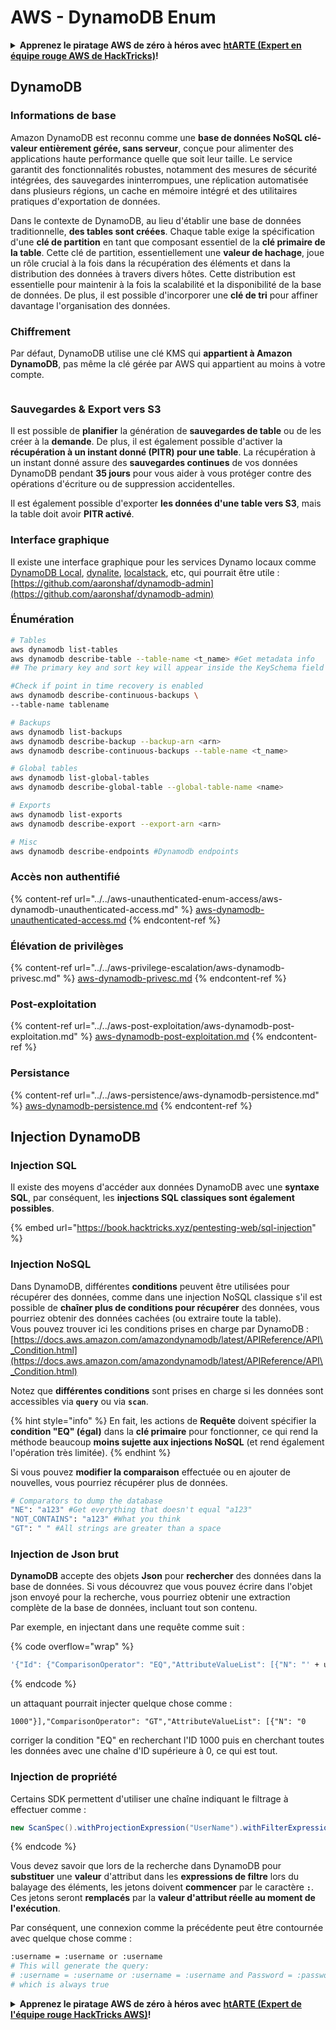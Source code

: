 # AWS - DynamoDB Enum

<details>

<summary><strong>Apprenez le piratage AWS de zéro à héros avec</strong> <a href="https://training.hacktricks.xyz/courses/arte"><strong>htARTE (Expert en équipe rouge AWS de HackTricks)</strong></a><strong>!</strong></summary>

Autres façons de soutenir HackTricks:

* Si vous souhaitez voir votre **entreprise annoncée dans HackTricks** ou **télécharger HackTricks en PDF**, consultez les [**PLANS D'ABONNEMENT**](https://github.com/sponsors/carlospolop)!
* Obtenez le [**swag officiel PEASS & HackTricks**](https://peass.creator-spring.com)
* Découvrez [**La famille PEASS**](https://opensea.io/collection/the-peass-family), notre collection exclusive de [**NFTs**](https://opensea.io/collection/the-peass-family)
* **Rejoignez le** 💬 [**groupe Discord**](https://discord.gg/hRep4RUj7f) ou le [**groupe Telegram**](https://t.me/peass) ou **suivez-nous** sur **Twitter** 🐦 [**@hacktricks_live**](https://twitter.com/hacktricks_live)**.**
* **Partagez vos astuces de piratage en soumettant des PR aux** [**HackTricks**](https://github.com/carlospolop/hacktricks) et [**HackTricks Cloud**](https://github.com/carlospolop/hacktricks-cloud) dépôts GitHub.

</details>

## DynamoDB

### Informations de base

Amazon DynamoDB est reconnu comme une **base de données NoSQL clé-valeur entièrement gérée, sans serveur**, conçue pour alimenter des applications haute performance quelle que soit leur taille. Le service garantit des fonctionnalités robustes, notamment des mesures de sécurité intégrées, des sauvegardes ininterrompues, une réplication automatisée dans plusieurs régions, un cache en mémoire intégré et des utilitaires pratiques d'exportation de données.

Dans le contexte de DynamoDB, au lieu d'établir une base de données traditionnelle, **des tables sont créées**. Chaque table exige la spécification d'une **clé de partition** en tant que composant essentiel de la **clé primaire de la table**. Cette clé de partition, essentiellement une **valeur de hachage**, joue un rôle crucial à la fois dans la récupération des éléments et dans la distribution des données à travers divers hôtes. Cette distribution est essentielle pour maintenir à la fois la scalabilité et la disponibilité de la base de données. De plus, il est possible d'incorporer une **clé de tri** pour affiner davantage l'organisation des données.

### Chiffrement

Par défaut, DynamoDB utilise une clé KMS qui **appartient à Amazon DynamoDB**, pas même la clé gérée par AWS qui appartient au moins à votre compte.

<figure><img src="https://lh4.googleusercontent.com/JjtNS7aA-_GRMgZb4v93jWEQJi6DQdUPq0FEpzZPdeyCeNoG05p0NJiV9Zs-ULs_-Tfjmx0W1ZgsE2Ui2ljo7D-1a87Xny-gpLVQO0XmXdFoph9ci1RepbVNwaCe9oPruEZSEDxGTxF5dIv6pW1WpT6kWA=s2048" alt=""><figcaption></figcaption></figure>

### Sauvegardes & Export vers S3

Il est possible de **planifier** la génération de **sauvegardes de table** ou de les créer à la **demande**. De plus, il est également possible d'activer la **récupération à un instant donné (PITR) pour une table**. La récupération à un instant donné assure des **sauvegardes continues** de vos données DynamoDB pendant **35 jours** pour vous aider à vous protéger contre des opérations d'écriture ou de suppression accidentelles.

Il est également possible d'exporter **les données d'une table vers S3**, mais la table doit avoir **PITR activé**.

### Interface graphique

Il existe une interface graphique pour les services Dynamo locaux comme [DynamoDB Local](https://aws.amazon.com/blogs/aws/dynamodb-local-for-desktop-development/), [dynalite](https://github.com/mhart/dynalite), [localstack](https://github.com/localstack/localstack), etc, qui pourrait être utile : [https://github.com/aaronshaf/dynamodb-admin](https://github.com/aaronshaf/dynamodb-admin)

### Énumération
```bash
# Tables
aws dynamodb list-tables
aws dynamodb describe-table --table-name <t_name> #Get metadata info
## The primary key and sort key will appear inside the KeySchema field

#Check if point in time recovery is enabled
aws dynamodb describe-continuous-backups \
--table-name tablename

# Backups
aws dynamodb list-backups
aws dynamodb describe-backup --backup-arn <arn>
aws dynamodb describe-continuous-backups --table-name <t_name>

# Global tables
aws dynamodb list-global-tables
aws dynamodb describe-global-table --global-table-name <name>

# Exports
aws dynamodb list-exports
aws dynamodb describe-export --export-arn <arn>

# Misc
aws dynamodb describe-endpoints #Dynamodb endpoints
```
### Accès non authentifié

{% content-ref url="../../aws-unauthenticated-enum-access/aws-dynamodb-unauthenticated-access.md" %}
[aws-dynamodb-unauthenticated-access.md](../../aws-unauthenticated-enum-access/aws-dynamodb-unauthenticated-access.md)
{% endcontent-ref %}

### Élévation de privilèges

{% content-ref url="../../aws-privilege-escalation/aws-dynamodb-privesc.md" %}
[aws-dynamodb-privesc.md](../../aws-privilege-escalation/aws-dynamodb-privesc.md)
{% endcontent-ref %}

### Post-exploitation

{% content-ref url="../../aws-post-exploitation/aws-dynamodb-post-exploitation.md" %}
[aws-dynamodb-post-exploitation.md](../../aws-post-exploitation/aws-dynamodb-post-exploitation.md)
{% endcontent-ref %}

### Persistance

{% content-ref url="../../aws-persistence/aws-dynamodb-persistence.md" %}
[aws-dynamodb-persistence.md](../../aws-persistence/aws-dynamodb-persistence.md)
{% endcontent-ref %}

## Injection DynamoDB

### Injection SQL

Il existe des moyens d'accéder aux données DynamoDB avec une **syntaxe SQL**, par conséquent, les **injections SQL classiques sont également possibles**.

{% embed url="https://book.hacktricks.xyz/pentesting-web/sql-injection" %}

### Injection NoSQL

Dans DynamoDB, différentes **conditions** peuvent être utilisées pour récupérer des données, comme dans une injection NoSQL classique s'il est possible de **chaîner plus de conditions pour récupérer** des données, vous pourriez obtenir des données cachées (ou extraire toute la table).\
Vous pouvez trouver ici les conditions prises en charge par DynamoDB : [https://docs.aws.amazon.com/amazondynamodb/latest/APIReference/API\_Condition.html](https://docs.aws.amazon.com/amazondynamodb/latest/APIReference/API\_Condition.html)

Notez que **différentes conditions** sont prises en charge si les données sont accessibles via **`query`** ou via **`scan`**.

{% hint style="info" %}
En fait, les actions de **Requête** doivent spécifier la **condition "EQ" (égal)** dans la **clé primaire** pour fonctionner, ce qui rend la méthode beaucoup **moins sujette aux injections NoSQL** (et rend également l'opération très limitée).
{% endhint %}

Si vous pouvez **modifier la comparaison** effectuée ou en ajouter de nouvelles, vous pourriez récupérer plus de données.
```bash
# Comparators to dump the database
"NE": "a123" #Get everything that doesn't equal "a123"
"NOT_CONTAINS": "a123" #What you think
"GT": " " #All strings are greater than a space
```
### Injection de Json brut

**DynamoDB** accepte des objets **Json** pour **rechercher** des données dans la base de données. Si vous découvrez que vous pouvez écrire dans l'objet json envoyé pour la recherche, vous pourriez obtenir une extraction complète de la base de données, incluant tout son contenu.

Par exemple, en injectant dans une requête comme suit :

{% code overflow="wrap" %}
```bash
'{"Id": {"ComparisonOperator": "EQ","AttributeValueList": [{"N": "' + user_input + '"}]}}'
```
{% endcode %}

un attaquant pourrait injecter quelque chose comme :

`1000"}],"ComparisonOperator": "GT","AttributeValueList": [{"N": "0`

corriger la condition "EQ" en recherchant l'ID 1000 puis en cherchant toutes les données avec une chaîne d'ID supérieure à 0, ce qui est tout.

### Injection de propriété

Certains SDK permettent d'utiliser une chaîne indiquant le filtrage à effectuer comme :
```java
new ScanSpec().withProjectionExpression("UserName").withFilterExpression(user_input+" = :username and Password = :password").withValueMap(valueMap)
```
{% endcode %}

Vous devez savoir que lors de la recherche dans DynamoDB pour **substituer** une **valeur** d'attribut dans les **expressions de filtre** lors du balayage des éléments, les jetons doivent **commencer** par le caractère **`:`**. Ces jetons seront **remplacés** par la **valeur d'attribut réelle au moment de l'exécution**.

Par conséquent, une connexion comme la précédente peut être contournée avec quelque chose comme :
```bash
:username = :username or :username
# This will generate the query:
# :username = :username or :username = :username and Password = :password
# which is always true
```
<details>

<summary><strong>Apprenez le piratage AWS de zéro à héros avec</strong> <a href="https://training.hacktricks.xyz/courses/arte"><strong>htARTE (Expert de l'équipe rouge HackTricks AWS)</strong></a><strong>!</strong></summary>

D'autres façons de soutenir HackTricks:

* Si vous souhaitez voir votre **entreprise annoncée dans HackTricks** ou **télécharger HackTricks en PDF**, consultez les [**PLANS D'ABONNEMENT**](https://github.com/sponsors/carlospolop)!
* Obtenez le [**swag officiel PEASS & HackTricks**](https://peass.creator-spring.com)
* Découvrez [**La famille PEASS**](https://opensea.io/collection/the-peass-family), notre collection exclusive de [**NFTs**](https://opensea.io/collection/the-peass-family)
* **Rejoignez le** 💬 [**groupe Discord**](https://discord.gg/hRep4RUj7f) ou le [**groupe Telegram**](https://t.me/peass) ou **suivez-nous** sur **Twitter** 🐦 [**@hacktricks_live**](https://twitter.com/hacktricks_live)**.**
* **Partagez vos astuces de piratage en soumettant des PR aux** [**HackTricks**](https://github.com/carlospolop/hacktricks) et [**HackTricks Cloud**](https://github.com/carlospolop/hacktricks-cloud) dépôts github.

</details>
